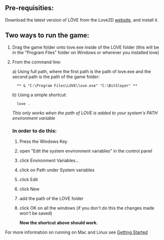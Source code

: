 ## Pre-requisities:

Download the latest version of LÖVE from the Love2D [website](https://love2d.org/#download), and install it.

## Two ways to run the game:

1) Drag the game folder onto love.exe inside of the LOVE folder (this will be in the "Program Files" folder on Windows or wherever you installed love) 

2) From the command line:
   
   a) Using full path, where the first path is the path of love.exe and the second path is the path of the game folder:

         ** & "C:\Program Files\LOVE\love.exe" "C:\BitSlayer" **

   b) Using a simple shortcut:

         love .

   _This only works when the path of LOVE is added to your system's PATH environment variable_
   
      ### In order to do this:
   
      1) Press the Windows Key
      2) open "Edit the system environment variables" in the control panel
      3) click Environment Variables...
      4) click on Path under System variables
      5) click Edit
      6) click New 
      7) add the path of the LOVE folder
      8) click OK on all the windows (if you don't do this the changes made won't be saved)

         **Now the shortcut above should work.**

For more information on running on Mac and Linux see [Getting Started](https://love2d.org/wiki/Getting_Started)
